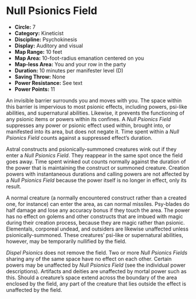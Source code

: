# Null Psionics Field

- **Circle:** 7
- **Category:** Kineticist
- **Discipline:** Psychokinesis
- **Display:** Auditory and visual
- **Map Range:** 10 feet
- **Map Area:** 10-foot-radius emanation centered on you
- **Map-less Area:** You and your row in the party
- **Duration:** 10 minutes per manifester level (D)
- **Saving Throw:** None
- **Power Resistance:** See text
- **Power Points:** 11

An invisible barrier surrounds you and moves with you. The space within this barrier is impervious to most psionic effects, including powers, psi-like abilities, and supernatural abilities. Likewise, it prevents the functioning of any psionic items or powers within its confines. A *Null Psionics Field* suppresses any power or psionic effect used within, brought into, or manifested into its area, but does not negate it. Time spent within a *Null Psionics Field* counts against a suppressed effect’s duration.

Astral constructs and psionically-summoned creatures wink out if they enter a *Null Psionics Field*. They reappear in the same spot once the field goes away. Time spent winked out counts normally against the duration of the power that is maintaining the construct or summoned creature.
Creation powers with instantaneous durations and calling powers are not affected by a *Null Psionics Field* because the power itself is no longer in effect, only its result.

A normal creature (a normally encountered construct rather than a created one, for instance) can enter the area, as can normal missiles. Psy-blades do half damage and lose any accuracy bonus if they touch the area. The power has no effect on golems and other constructs that are imbued with magic during their creation process, because they are magic rather than psionic. Elementals, corporeal undead, and outsiders are likewise unaffected unless psionically-summoned. These creatures’ psi-like or supernatural abilities, however, may be temporarily nullified by the field.

*Dispel Psionics* does not remove the field. Two or more *Null Psionics Fields* sharing any of the same space have no effect on each other. Certain powers may be unaffected by *Null Psionics Field* (see the individual power descriptions). Artifacts and deities are unaffected by mortal power such as this. Should a creature’s space extend across the boundary of the area enclosed by the field, any part of the creature that lies outside the effect is unaffected by the field.
